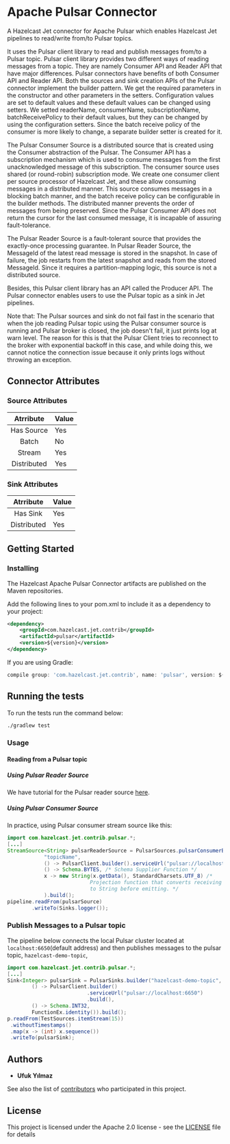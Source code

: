# Apache Pulsar Connector

A Hazelcast Jet connector for Apache Pulsar which enables Hazelcast Jet
pipelines to read/write from/to Pulsar topics.

It uses the Pulsar client library to read and publish messages from/to a
Pulsar topic. Pulsar client library provides two different ways of
reading messages from a topic. They are namely Consumer API and Reader
API that have major differences. Pulsar connectors have benefits of both
Consumer API and Reader API. Both the sources and sink creation APIs of
the Pulsar connector implement the builder pattern. We get the required
parameters in the constructor and other parameters in the setters.
Configuration values are set to default values and these default values
can be changed using setters. We setted readerName, consumerName,
subscriptionName, batchReceivePolicy to their default values, but they
can be changed by using the configuration setters. Since the batch
receive policy of the consumer is more likely to change, a separate
builder setter is created for it.

 The Pulsar Consumer Source is a distributed source that is created
using the Consumer abstraction of the Pulsar. The Consumer API has a
subscription mechanism which is used to consume messages from the first
unacknowledged message of this subscription. The consumer source uses
shared (or round-robin) subscription mode. We create one consumer client
per source processor of Hazelcast Jet, and these allow consuming
messages in a distributed manner. This source consumes messages in a
blocking batch manner, and the batch receive policy can be configurable
in the builder methods. The distributed manner prevents the order of
messages from being preserved. Since the Pulsar Consumer API does not
return the cursor for the last consumed message, it is incapable of
assuring fault-tolerance.

 The Pulsar Reader Source is a fault-tolerant source that provides the
exactly-once processing guarantee. In Pulsar Reader Source, the
MessageId of the latest read message is stored in the snapshot. In case
of failure, the job restarts from the latest snapshot and reads from the
stored MessageId. Since it requires a partition-mapping logic, this
source is not a distributed source.

Besides, this Pulsar client library has an API called the Producer API.
The Pulsar connector enables users to use the Pulsar topic as a sink in
Jet pipelines.

Note that: The Pulsar sources and sink do not fail fast in the scenario
that when the job reading Pulsar topic using the Pulsar consumer source
is running and Pulsar broker is closed, the job doesn't fail, it just
prints log at warn level. The reason for this is that the Pulsar Client
tries to reconnect to the broker with exponential backoff in this case,
and while doing this, we cannot notice the connection issue because it
only prints logs without throwing an exception.

## Connector Attributes

### Source Attributes

|  Atrribute  | Value |
|:-----------:|-------|
| Has Source  |  Yes  |
| Batch       |   No  |
| Stream      |  Yes  |
| Distributed |  Yes  |

### Sink Attributes

|  Atrribute  | Value |
|:-----------:|-------|
| Has Sink    |  Yes  |
| Distributed |  Yes  |

## Getting Started

### Installing

The Hazelcast Apache Pulsar Connector artifacts are published on the
Maven repositories.

Add the following lines to your pom.xml to include it as a dependency to
your project:

```xml
<dependency>
    <groupId>com.hazelcast.jet.contrib</groupId>
    <artifactId>pulsar</artifactId>
    <version>${version}</version>
</dependency>
```

If you are using Gradle:

```gradle
compile group: 'com.hazelcast.jet.contrib', name: 'pulsar', version: ${version}
```

## Running the tests

To run the tests run the command below:

```sh
./gradlew test
```

### Usage

#### Reading from a Pulsar topic

##### Using Pulsar Reader Source

We have tutorial for the Pulsar reader source
[here](https://jet-start.sh/docs/tutorials/pulsar).

##### Using Pulsar Consumer Source

In practice, using Pulsar consumer stream source like this:

```java
import com.hazelcast.jet.contrib.pulsar.*;
[...]
StreamSource<String> pulsarReaderSource = PulsarSources.pulsarConsumerBuilder(
            "topicName",
            () -> PulsarClient.builder().serviceUrl("pulsar://localhost:6650").build(),
            () -> Schema.BYTES, /* Schema Supplier Function */
            x -> new String(x.getData(), StandardCharsets.UTF_8) /*
                           Projection function that converts receiving bytes
                           to String before emitting. */
            ).build();
pipeline.readFrom(pulsarSource)
        .writeTo(Sinks.logger());
```

### Publish Messages to a Pulsar topic

The pipeline below connects the local Pulsar cluster located at
`localhost:6650`(default address) and then publishes messages to the
pulsar topic, `hazelcast-demo-topic`,

```java
import com.hazelcast.jet.contrib.pulsar.*;
[...]
Sink<Integer> pulsarSink = PulsarSinks.builder("hazelcast-demo-topic",
        () -> PulsarClient.builder()
                          .serviceUrl("pulsar://localhost:6650")
                          .build(),
        () -> Schema.INT32,
        FunctionEx.identity()).build();
p.readFrom(TestSources.itemStream(15))
 .withoutTimestamps()
 .map(x -> (int) x.sequence())
 .writeTo(pulsarSink);

```

## Authors

* **Ufuk Yılmaz**

See also the list of
[contributors](https://github.com/hazelcast/hazelcast-jet-contrib/graphs/contributors)
who participated in this project.

## License

This project is licensed under the Apache 2.0 license - see the
[LICENSE](../LICENSE) file for details

